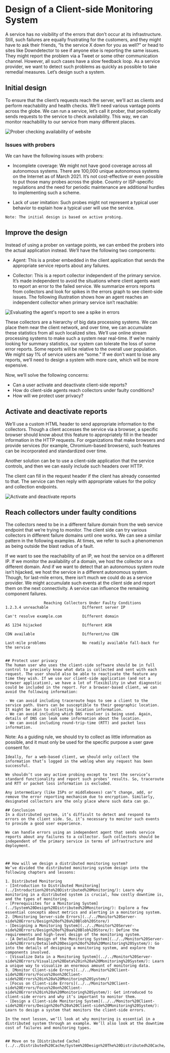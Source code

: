 # Design of a Client-side Monitoring System
A service has no visibility of the errors that don’t occur at its infrastructure. Still, such failures are equally frustrating for the customers, and they might have to ask their friends, “Is the service X down for you as well?” or head to sites like Downdetector to see if anyone else is reporting the same issues. They might report the problem via a Tweet or some other communication channel. However, all such cases have a slow feedback loop. As a service provider, we want to detect such problems as quickly as possible to take remedial measures. Let’s design such a system.

## Initial design
To ensure that the client’s requests reach the server, we’ll act as clients and perform reachability and health checks. We’ll need various vantage points across the globe. We can run a service, let’s call it prober, that periodically sends requests to the service to check availability. This way, we can monitor reachability to our service from many different places.

![Prober checking availability of website](./probe.jpg)

### Issues with probers
We can have the following issues with probers:

- Incomplete coverage: We might not have good coverage across all autonomous systems. There are 100,000 unique autonomous systems on the Internet as of March 2021. It’s not cost-effective or even possible to put those many probes across the globe. Country or ISP-specific regulations and the need for periodic maintenance are additional hurdles to implementing such a scheme.

- Lack of user imitation: Such probes might not represent a typical user behavior to explain how a typical user will use the service.

```
Note: The initial design is based on active probing.
```
## Improve the design
Instead of using a prober on vantage points, we can embed the probers into the actual application instead. We’ll have the following two components:

- Agent: This is a prober embedded in the client application that sends the appropriate service reports about any failures.

- Collector: This is a report collector independent of the primary service. It’s made independent to avoid the situations where client agents want to report an error to the failed service. We summarize errors reports from collectors and look for spikes in the errors graph to see client-side issues.
The following illustration shows how an agent reaches an independent collector when primary service isn’t reachable:

![Evaluating the agent's report to see a spike in errors](./evaluate.jpg)

These collectors are a hierarchy of big data processing systems. We can place them near the client network, and over time, we can accumulate these statistics from all such localized sites. We’ll use online stream processing systems to make such a system near real-time. If we’re mainly looking for summary statistics, our system can tolerate the loss of some error reports. Some reports will be relative to the overall user population. We might say 1% of service users are “some.” If we don’t want to lose any reports, we’ll need to design a system with more care, which will be more expensive.

Now, we’ll solve the following concerns:

- Can a user activate and deactivate client-side reports?
- How do client-side agents reach collectors under faulty conditions?
- How will we protect user privacy?

## Activate and deactivate reports
We’ll use a custom HTML header to send appropriate information to the collectors. Though a client accesses the service via a browser, a specific browser should know about this feature to appropriately fill in the header information in the HTTP requests. For organizations that make browsers and provide services (for example, Chromium-based browsers), such features can be incorporated and standardized over time.

Another solution can be to use a client-side application that the service controls, and then we can easily include such headers over HTTP.

The client can fill in the request header if the client has already consented to that. The service can then reply with appropriate values for the policy and collection endpoints.

![Activate and deactivate reports](./activate_deactivate.jpg)

## Reach collectors under faulty conditions
The collectors need to be in a different failure domain from the web service endpoint that we’re trying to monitor. The client side can try various collectors in different failure domains until one works. We can see a similar pattern in the following examples. At times, we refer to such a phenomenon as being outside the blast radius of a fault.

If we want to see the reachability of an IP, we host the service on a different IP. If we monitor the availability of a domain, we host the collector on a different domain. And if we want to detect that an autonomous system route isn’t hijacked, we host the service in a different autonomous system. Though, for last-mile errors, there isn’t much we could do as a service provider. We might accumulate such events at the client side and report them on the next connectivity. A service can influence the remaining component failures.

```
                 Reaching Collectors Under Faulty Conditions
1.2.3.4 unreachable               Different server IP

Can't resolve example.com         Different domain

AS 1234 hijacked                  Different ASN

CDN available                     Different/no CDN

Last-mile problems                No readily available fall-back for the service


## Protect user privacy
The human user who uses the client-side software should be in full control to precisely know what data is collected and sent with each request. The user should also be able to reactivate the feature any time they wish. If we use our client-side application (and not a browser application), we have a lot of flexibility in what diagnostic could be included in the report. For a browser-based client, we can avoid the following information:

- We can avoid including traceroute hops to see a client to the service path. Users can be susceptible to their geographic location. It might be akin to collecting location information.
- We can avoid including which DNS resolver is being used. Again, details of DNS can leak some information about the location.
- We can avoid including round-trip-time (RTT) and packet loss information.

```
Note: As a guiding rule, we should try to collect as little information as possible, and it must only be used for the specific purpose a user gave consent for.
```
Ideally, for a web-based client, we should only collect the information that’s logged in the weblog when any request has been successful.

We shouldn’t use any active probing except to test the service’s standard functionality and report such probes’ results. So, traceroute and RTT or packet loss information is excluded.

Any intermediary (like ISPs or middleboxes) can’t change, add, or remove the error reporting mechanism due to encryption. Similarly, designated collectors are the only place where such data can go.

## Conclusion
In a distributed system, it’s difficult to detect and respond to errors on the client side. So, it’s necessary to monitor such events to provide a good user experience.

We can handle errors using an independent agent that sends service reports about any failures to a collector. Such collectors should be independent of the primary service in terms of infrastructure and deployment.



## How will we design a distributed monitoring system?
We’ve divided the distributed monitoring system design into the following chapters and lessons:

1. Distributed Monitoring
- [Introduction to Distributed Monitoring](../Introduction%20to%20Distributed%20Monitoring/): Learn why monitoring in a distributed system is crucial, how costly downtime is, and the types of monitoring.
- [Prerequisites for a Monitoring System](../System%20Design%20Distributed%20Monitoring/): Explore a few essential concepts about metrics and alerting in a monitoring system.
2. [Monitoring Server-side Errors](../../Monitor%20Server-side%20Errors/Design%20of%20a%20Blob%20Store/)
- [Designing a Monitoring System](../../Monitor%20Server-side%20Errors/Design%20of%20aa%20Blob%20Store/): Define the requirements and high-level design of the monitoring system.
- [A Detailed Design of the Monitoring System](../../Monitor%20Server-side%20Errors/Detailed%20Design%20of%20a%20Monitoring%20System/): Go into the details of designing a monitoring system, and explore the components involved.
- [Visualize Data in a Monitoring System](../../Monitor%20Server-side%20Errors/Visualize%20Data%20in%20a%20Monitoring%20System/): Learn a unique way to visualize an enormous amount of monitoring data.
3. [Monitor Client-side Errors](../../Monitor%20Client-side%20Errors/Focus%20on%20Client-side%20Errors%20in%20a%20Monitoring%20System/)
- [Focus on Client-side Errors](../../Monitor%20Client-side%20Errors/Focus%20on%20Client-side%20Errors%20in%20a%20Monitoring%20System/): Get introduced to client-side errors and why it’s important to monitor them.
- [Design a Client-side Monitoring System](../../Monitor%20Client-side%20Errors/Design%20of%20a%20Client-side%20Monitoring%20System/): Learn to design a system that monitors the client-side errors.

In the next lesson, we’ll look at why monitoring is essential in a distributed system through an example. We’ll also look at the downtime cost of failures and monitoring types.


## Move on to [Distributed Cache](../../Distributed%20Cache/System%20Design%20The%20Distributed%20Cache/).